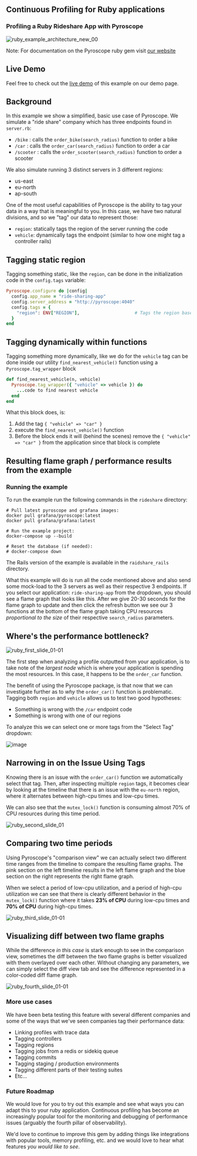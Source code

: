 ## Continuous Profiling for Ruby applications

### Profiling a Ruby Rideshare App with Pyroscope

![ruby_example_architecture_new_00](https://user-images.githubusercontent.com/23323466/173369670-ba6fe5ce-eab0-4824-94dd-c72255efc063.gif)

Note: For documentation on the Pyroscope ruby gem visit [our website](https://pyroscope.io/docs/ruby/)

## Live Demo

Feel free to check out the [live demo](https://play.grafana.org/a/grafana-pyroscope-app/profiles-explorer?searchText=&panelType=time-series&layout=grid&hideNoData=off&explorationType=flame-graph&var-serviceName=pyroscope-rideshare-ruby&var-profileMetricId=process_cpu:cpu:nanoseconds:cpu:nanoseconds&var-dataSource=grafanacloud-profiles) of this example on our demo page.

## Background

In this example we show a simplified, basic use case of Pyroscope. We simulate a "ride share" company which has three endpoints found in `server.rb`:

- `/bike`    : calls the `order_bike(search_radius)` function to order a bike
- `/car`     : calls the `order_car(search_radius)` function to order a car
- `/scooter` : calls the `order_scooter(search_radius)` function to order a scooter

We also simulate running 3 distinct servers in 3 different regions:

- us-east
- eu-north
- ap-south

One of the most useful capabilities of Pyroscope is the ability to tag your data in a way that is meaningful to you. In this case, we have two natural divisions, and so we "tag" our data to represent those:

- `region`: statically tags the region of the server running the code
- `vehicle`: dynamically tags the endpoint (similar to how one might tag a controller rails)

## Tagging static region

Tagging something static, like the `region`, can be done in the initialization code in the `config.tags` variable:

```ruby
Pyroscope.configure do |config|
  config.app_name = "ride-sharing-app"
  config.server_address = "http://pyroscope:4040"
  config.tags = {
    "region": ENV["REGION"],                     # Tags the region based of the environment variable
  }
end
```

## Tagging dynamically within functions

Tagging something more dynamically, like we do for the `vehicle` tag can be done inside our utility `find_nearest_vehicle()` function using a `Pyroscope.tag_wrapper` block

```ruby
def find_nearest_vehicle(n, vehicle)
  Pyroscope.tag_wrapper({ "vehicle" => vehicle }) do
    ...code to find nearest vehicle
  end
end
```

What this block does, is:

1. Add the tag `{ "vehicle" => "car" }`
2. execute the `find_nearest_vehicle()` function
3. Before the block ends it will (behind the scenes) remove the `{ "vehicle" => "car" }` from the application since that block is complete

## Resulting flame graph / performance results from the example

### Running the example

To run the example run the following commands in the `rideshare` directory:

```shell
# Pull latest pyroscope and grafana images:
docker pull grafana/pyroscope:latest
docker pull grafana/grafana:latest

# Run the example project:
docker-compose up --build

# Reset the database (if needed):
# docker-compose down
```

The Rails version of the example is available in the `raidshare_rails` directory.

What this example will do is run all the code mentioned above and also send some mock-load to the 3 servers as well as their respective 3 endpoints. If you select our application: `ride-sharing-app` from the dropdown, you should see a flame graph that looks like this. After we give 20-30 seconds for the flame graph to update and then click the refresh button we see our 3 functions at the bottom of the flame graph taking CPU resources _proportional to the size_ of their respective `search_radius` parameters.

## Where's the performance bottleneck?

![ruby_first_slide_01-01](https://user-images.githubusercontent.com/23323466/139566972-2f04b826-d05c-4307-9b60-4376840001ab.jpg)

The first step when analyzing a profile outputted from your application, is to take note of the _largest node_ which is where your application is spending the most resources. In this case, it happens to be the `order_car` function.

The benefit of using the Pyroscope package, is that now that we can investigate further as to _why_ the `order_car()` function is problematic. Tagging both `region` and `vehicle` allows us to test two good hypotheses:

- Something is wrong with the `/car` endpoint code
- Something is wrong with one of our regions

To analyze this we can select one or more tags from the "Select Tag" dropdown:

![image](https://user-images.githubusercontent.com/23323466/135525308-b81e87b0-6ffb-4ef0-a6bf-3338483d0fc4.png)

## Narrowing in on the Issue Using Tags
Knowing there is an issue with the `order_car()` function we automatically select that tag. Then, after inspecting multiple `region` tags, it becomes clear by looking at the timeline that there is an issue with the `eu-north` region, where it alternates between high-cpu times and low-cpu times.

We can also see that the `mutex_lock()` function is consuming almost 70% of CPU resources during this time period.

![ruby_second_slide_01](https://user-images.githubusercontent.com/23323466/139566994-f3f8c2f3-6bc4-40ca-ac4e-8fc862d0c0ad.jpg)

## Comparing two time periods

Using Pyroscope's "comparison view" we can actually select two different time ranges from the timeline to compare the resulting flame graphs. The pink section on the left timeline results in the left flame graph and the blue section on the right represents the right flame graph.

When we select a period of low-cpu utilization, and a period of high-cpu utilization we can see that there is clearly different behavior in the `mutex_lock()` function where it takes **23% of CPU** during low-cpu times and **70% of CPU** during high-cpu times.

![ruby_third_slide_01-01](https://user-images.githubusercontent.com/23323466/139567004-96064c5b-570c-48a4-aa9a-07a46a0646a5.jpg)

## Visualizing diff between two flame graphs

While the difference _in this case_ is stark enough to see in the comparison view, sometimes the diff between the two flame graphs is better visualized with them overlayed over each other. Without changing any parameters, we can simply select the diff view tab and see the difference represented in a color-coded diff flame graph.

![ruby_fourth_slide_01-01](https://user-images.githubusercontent.com/23323466/139567016-3f738923-2429-4f93-8fe0-cc0ca8c765fd.jpg)


### More use cases

We have been beta testing this feature with several different companies and some of the ways that we've seen companies tag their performance data:
- Linking profiles with trace data
- Tagging controllers
- Tagging regions
- Tagging jobs from a redis or sidekiq queue
- Tagging commits
- Tagging staging / production environments
- Tagging different parts of their testing suites
- Etc...

### Future Roadmap

We would love for you to try out this example and see what ways you can adapt this to your ruby application. Continuous profiling has become an increasingly popular tool for the monitoring and debugging of performance issues (arguably the fourth pillar of observability).

We'd love to continue to improve this gem by adding things like integrations with popular tools, memory profiling, etc. and we would love to hear what features _you would like to see_.

